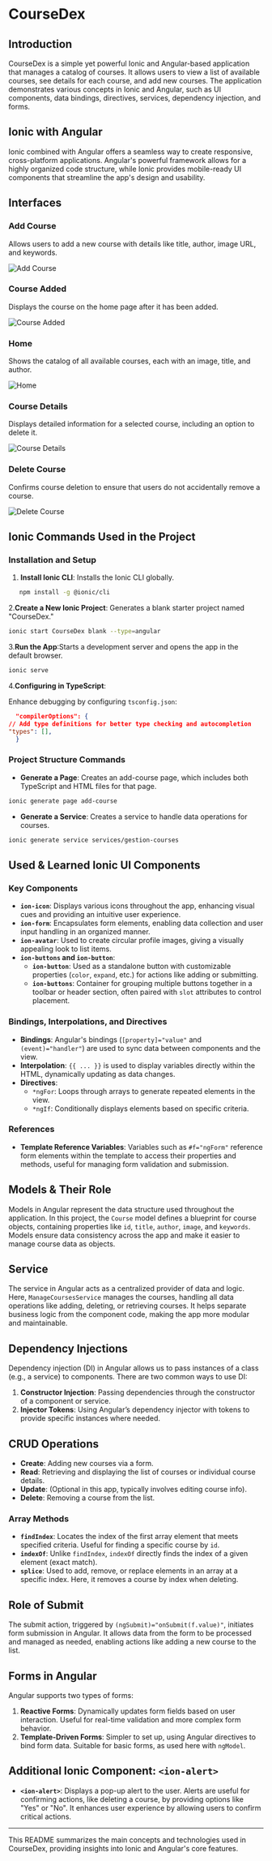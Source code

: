 # CourseDex

## Introduction

CourseDex is a simple yet powerful Ionic and Angular-based application that manages a catalog of courses. It allows users to view a list of available courses, see details for each course, and add new courses. The application demonstrates various concepts in Ionic and Angular, such as UI components, data bindings, directives, services, dependency injection, and forms.

## Ionic with Angular

Ionic combined with Angular offers a seamless way to create responsive, cross-platform applications. Angular's powerful framework allows for a highly organized code structure, while Ionic provides mobile-ready UI components that streamline the app's design and usability.

## Interfaces

### Add Course

Allows users to add a new course with details like title, author, image URL, and keywords.

![Add Course](./assets/add-course.png)

### Course Added

Displays the course on the home page after it has been added.

![Course Added](./assets/added-course.png)

### Home

Shows the catalog of all available courses, each with an image, title, and author.

![Home](./assets/home.png)

### Course Details

Displays detailed information for a selected course, including an option to delete it.

![Course Details](./assets/course-details.png)

### Delete Course

Confirms course deletion to ensure that users do not accidentally remove a course.

![Delete Course](./assets/delete-course.png)

## Ionic Commands Used in the Project

### Installation and Setup

1. **Install Ionic CLI**: Installs the Ionic CLI globally.

```bash
   npm install -g @ionic/cli
```

2.**Create a New Ionic Project**: Generates a blank starter project named "CourseDex."

```bash
ionic start CourseDex blank --type=angular
```

3.**Run the App**:Starts a development server and opens the app in the default browser.

```bash
ionic serve
```

4.**Configuring in TypeScript**:

Enhance debugging by configuring `tsconfig.json`:

```json
  "compilerOptions": {
// Add type definitions for better type checking and autocompletion
"types": [],
  }
```

### Project Structure Commands

- **Generate a Page**: Creates an add-course page, which includes both TypeScript and HTML files for that page.

```bash
ionic generate page add-course
```

- **Generate a Service**: Creates a service to handle data operations for courses.

```bash
ionic generate service services/gestion-courses
```

## Used & Learned Ionic UI Components

### Key Components
- **`ion-icon`**: Displays various icons throughout the app, enhancing visual cues and providing an intuitive user experience.
- **`ion-form`**: Encapsulates form elements, enabling data collection and user input handling in an organized manner.
- **`ion-avatar`**: Used to create circular profile images, giving a visually appealing look to list items.
- **`ion-buttons` and `ion-button`**:
  - **`ion-button`**: Used as a standalone button with customizable properties (`color`, `expand`, etc.) for actions like adding or submitting.
  - **`ion-buttons`**: Container for grouping multiple buttons together in a toolbar or header section, often paired with `slot` attributes to control placement.

### Bindings, Interpolations, and Directives
- **Bindings**: Angular's bindings (`[property]="value"` and `(event)="handler"`) are used to sync data between components and the view.
- **Interpolation**: `{{ ... }}` is used to display variables directly within the HTML, dynamically updating as data changes.
- **Directives**:
  - `*ngFor`: Loops through arrays to generate repeated elements in the view.
  - `*ngIf`: Conditionally displays elements based on specific criteria.

### References
- **Template Reference Variables**: Variables such as `#f="ngForm"` reference form elements within the template to access their properties and methods, useful for managing form validation and submission.

## Models & Their Role
Models in Angular represent the data structure used throughout the application. In this project, the `Course` model defines a blueprint for course objects, containing properties like `id`, `title`, `author`, `image`, and `keywords`. Models ensure data consistency across the app and make it easier to manage course data as objects.

## Service
The service in Angular acts as a centralized provider of data and logic. Here, `ManageCoursesService` manages the courses, handling all data operations like adding, deleting, or retrieving courses. It helps separate business logic from the component code, making the app more modular and maintainable.

## Dependency Injections
Dependency injection (DI) in Angular allows us to pass instances of a class (e.g., a service) to components. There are two common ways to use DI:
1. **Constructor Injection**: Passing dependencies through the constructor of a component or service.
2. **Injector Tokens**: Using Angular’s dependency injector with tokens to provide specific instances where needed.

## CRUD Operations
- **Create**: Adding new courses via a form.
- **Read**: Retrieving and displaying the list of courses or individual course details.
- **Update**: (Optional in this app, typically involves editing course info).
- **Delete**: Removing a course from the list.

### Array Methods
- **`findIndex`**: Locates the index of the first array element that meets specified criteria. Useful for finding a specific course by `id`.
- **`indexOf`**: Unlike `findIndex`, `indexOf` directly finds the index of a given element (exact match).
- **`splice`**: Used to add, remove, or replace elements in an array at a specific index. Here, it removes a course by index when deleting.

## Role of Submit
The submit action, triggered by `(ngSubmit)="onSubmit(f.value)"`, initiates form submission in Angular. It allows data from the form to be processed and managed as needed, enabling actions like adding a new course to the list.

## Forms in Angular
Angular supports two types of forms:
1. **Reactive Forms**: Dynamically updates form fields based on user interaction. Useful for real-time validation and more complex form behavior.
2. **Template-Driven Forms**: Simpler to set up, using Angular directives to bind form data. Suitable for basic forms, as used here with `ngModel`.

## Additional Ionic Component: `<ion-alert>`
- **`<ion-alert>`**: Displays a pop-up alert to the user. Alerts are useful for confirming actions, like deleting a course, by providing options like "Yes" or "No". It enhances user experience by allowing users to confirm critical actions.

---

This README summarizes the main concepts and technologies used in CourseDex, providing insights into Ionic and Angular's core features.
````
